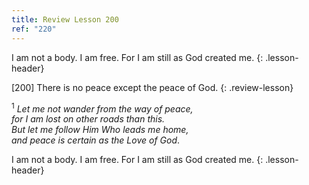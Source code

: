 ```yaml
---
title: Review Lesson 200
ref: "220"
---
```


I am not a body. I am free. For I am still as God created me.
{: .lesson-header}

\[200\] There is no peace except the peace of God.
{: .review-lesson}

<sup>1</sup> *Let me not wander from the way of peace,<br/> for I am
lost on other roads than this.<br/> But let me follow Him Who leads me
home,<br/> and peace is certain as the Love of God*.

I am not a body. I am free. For I am still as God created me.
{: .lesson-header}

